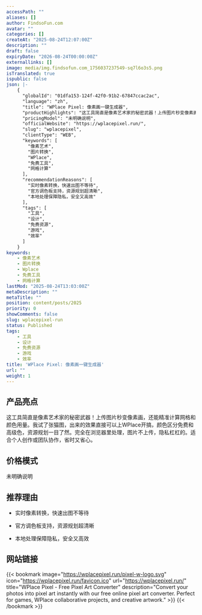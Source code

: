 ```yaml
---
accessPath: ""
aliases: []
author: FindsoFun.com
avatar: ""
categories: []
createAt: "2025-08-24T12:07:00Z"
description: ""
draft: false
expiryDate: "2026-08-24T00:00:00Z"
externallinks: []
image: media/img.findsofun.com_1756037237549-sq7l6o3s5.png
isTranslated: true
ispublic: false
json: |-
    {
      "globalId": "01dfa153-124f-42f0-91b2-67847ccac2ac",
      "language": "zh",
      "title": "WPlace Pixel: 像素画一键生成器",
      "productHighlights": "这工具简直是像素艺术家的秘密武器！上传图片秒变像素画，还能精准计算网格和颜色用量。我试了张猫图，出来的效果直接可以上WPlace开搞，颜色区分免费和高级色，资源规划一目了然。完全在浏览器里处理，图片不上传，隐私杠杠的。适合个人创作或团队协作，省时又省心。",
      "pricingModel": "未明确说明",
      "officialWebsite": "https://wplacepixel.run/",
      "slug": "wplacepixel",
      "clientType": "WEB",
      "keywords": [
        "像素艺术",
        "图片转换",
        "WPlace",
        "免费工具",
        "网格计算"
      ],
      "recommendationReasons": [
        "实时像素转换，快速出图不等待",
        "官方调色板支持，资源规划超清晰",
        "本地处理保障隐私，安全又高效"
      ],
      "tags": [
        "工具",
        "设计",
        "免费资源",
        "游戏",
        "效率"
      ]
    }
keywords:
    - 像素艺术
    - 图片转换
    - Wplace
    - 免费工具
    - 网格计算
lastMod: "2025-08-24T13:03:00Z"
metaDescription: ""
metaTitle: ""
position: content/posts/2025
priority: 0
showComments: false
slug: wplacepixel-run
status: Published
tags:
    - 工具
    - 设计
    - 免费资源
    - 游戏
    - 效率
title: 'WPlace Pixel: 像素画一键生成器'
url: ""
weight: 1
---
```

## 产品亮点
这工具简直是像素艺术家的秘密武器！上传图片秒变像素画，还能精准计算网格和颜色用量。我试了张猫图，出来的效果直接可以上WPlace开搞，颜色区分免费和高级色，资源规划一目了然。完全在浏览器里处理，图片不上传，隐私杠杠的。适合个人创作或团队协作，省时又省心。

## 价格模式
<!--more-->未明确说明

## 推荐理由
- 实时像素转换，快速出图不等待

- 官方调色板支持，资源规划超清晰

- 本地处理保障隐私，安全又高效

## 网站链接
{{< bookmark image="https://wplacepixel.run/pixel-w-logo.svg" icon="https://wplacepixel.run/favicon.ico" url="https://wplacepixel.run/" title="WPlace Pixel - Free Pixel Art Converter" description="Convert your photos into pixel art instantly with our free online pixel art converter. Perfect for games, WPlace collaborative projects, and creative artwork." >}}
{{< /bookmark >}}


